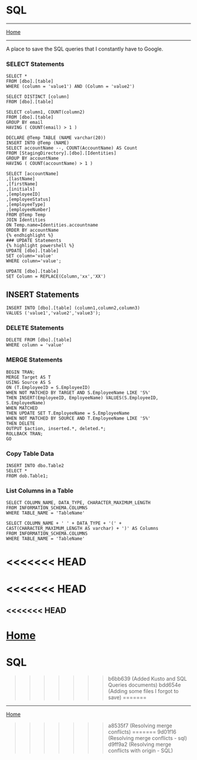 # SQL 
---
[Home](../README.md)

---

A place to save the SQL queries that I constantly have to Google.
### SELECT Statements
```
SELECT *
FROM [dbo].[table]
WHERE (column = 'value1') AND (Column = 'value2')
```

```
SELECT DISTINCT [column]
FROM [dbo].[table]
```

```
SELECT column1, COUNT(column2)
FROM [dbo].[table]
GROUP BY email
HAVING ( COUNT(email) > 1 )
```

```
DECLARE @Temp TABLE (NAME varchar(20))
INSERT INTO @Temp (NAME)
SELECT accountName --, COUNT(AccountName) AS Count
FROM [StagingDirectory].[dbo].[Identities]
GROUP BY accountName
HAVING ( COUNT(accountName) > 1 )
```

```
SELECT [accountName]
,[lastName]
,[firstName]
,[initials]
,[employeeID]
,[employeeStatus]
,[employeeType]
,[employeeNumber]
FROM @Temp Temp
JOIN Identities
ON Temp.name=Identities.accountname
ORDER BY accountName
{% endhighlight %}
### UPDATE Statements
{% highlight powershell %}
UPDATE [dbo].[table]
SET column='value'
WHERE column='value';
```

```
UPDATE [dbo].[table]
SET Column = REPLACE(Column,'xx','XX')
```

## INSERT Statements
```
INSERT INTO [dbo].[table] (column1,column2,column3)
VALUES ('value1','value2','value3');
```
### DELETE Statements
```
DELETE FROM [dbo].[table]
WHERE column = 'value'
```

### MERGE Statements
```
BEGIN TRAN;
MERGE Target AS T
USING Source AS S
ON (T.EmployeeID = S.EmployeeID)
WHEN NOT MATCHED BY TARGET AND S.EmployeeName LIKE 'S%'
THEN INSERT(EmployeeID, EmployeeName) VALUES(S.EmployeeID, S.EmployeeName)
WHEN MATCHED
THEN UPDATE SET T.EmployeeName = S.EmployeeName
WHEN NOT MATCHED BY SOURCE AND T.EmployeeName LIKE 'S%'
THEN DELETE
OUTPUT $action, inserted.*, deleted.*;
ROLLBACK TRAN;
GO
```

### Copy Table Data
```
INSERT INTO dbo.Table2
SELECT *
FROM dob.Table1;
```

### List Columns in a Table
```
SELECT COLUMN_NAME, DATA_TYPE, CHARACTER_MAXIMUM_LENGTH
FROM INFORMATION_SCHEMA.COLUMNS
WHERE TABLE_NAME = 'TableName'
```

```
SELECT COLUMN_NAME + ' ' + DATA_TYPE + '(' + CAST(CHARACTER_MAXIMUM_LENGTH AS varchar) + ')' AS Columns
FROM INFORMATION_SCHEMA.COLUMNS
WHERE TABLE_NAME = 'TableName'
```
<<<<<<< HEAD
=======
<<<<<<< HEAD
=======
<<<<<<< HEAD
---
[Home](../README.md)
=======
# SQL 
>>>>>>> b6bb639 (Added Kusto and SQL Queries documents)
>>>>>>> bdd654e (Adding some files I forgot to save)
=======
---
[Home](../README.md)
>>>>>>> a8535f7 (Resolving merge conflicts)
=======
>>>>>>> 9d01f16 (Resolving merge conflicts - sql)
>>>>>>> d9ff9a2 (Resolving merge conflicts with origin - SQL)
